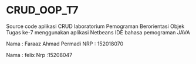 # CRUD_OOP_T7
Source code aplikasi CRUD laboratorium Pemograman Berorientasi Objek Tugas ke-7 menggunakan aplikasi Netbeans IDE bahasa pemograman JAVA

Nama : Faraaz Ahmad Permadi
NRP : 152018070

Nama : felix
Nrp :15208047
